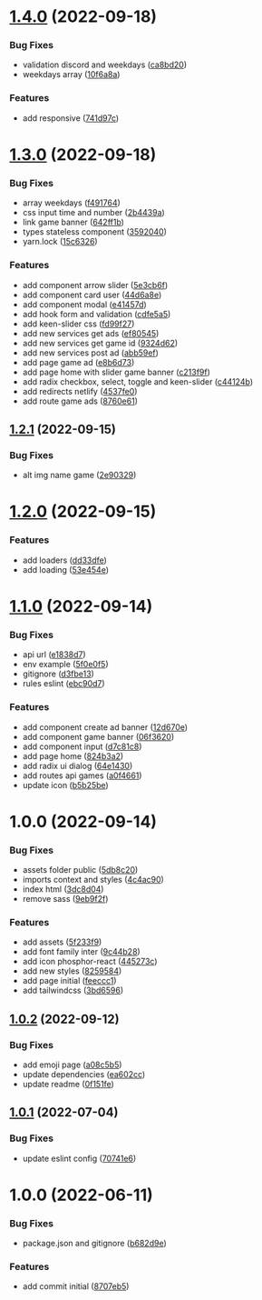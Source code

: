# [1.4.0](https://github.com/ialexanderbrito/duo/compare/v1.3.0...v1.4.0) (2022-09-18)


### Bug Fixes

* validation discord and weekdays ([ca8bd20](https://github.com/ialexanderbrito/duo/commit/ca8bd203b255bcf72e3583c4c4a74265a737e01c))
* weekdays array ([10f6a8a](https://github.com/ialexanderbrito/duo/commit/10f6a8a558f049cf12a8decec75ff3ea36160da8))


### Features

* add responsive ([741d97c](https://github.com/ialexanderbrito/duo/commit/741d97c9709d2bf300945ba2dc02ac0fc9e2af9c))

# [1.3.0](https://github.com/ialexanderbrito/duo/compare/v1.2.1...v1.3.0) (2022-09-18)


### Bug Fixes

* array weekdays ([f491764](https://github.com/ialexanderbrito/duo/commit/f491764e85d1d31fc93cee9a13538dbf6c9c56ce))
* css input time and number ([2b4439a](https://github.com/ialexanderbrito/duo/commit/2b4439a354ea74724212202bd62103a4dc28c76b))
* link game banner ([642ff1b](https://github.com/ialexanderbrito/duo/commit/642ff1bb61f517fa38e3a83522983217b00aceaf))
* types stateless component ([3592040](https://github.com/ialexanderbrito/duo/commit/3592040040d3568d48e34a4f04f364c7b0241f18))
* yarn.lock ([15c6326](https://github.com/ialexanderbrito/duo/commit/15c6326a01b5f3d1966f3ca22a65a10812927f4c))


### Features

* add component arrow slider ([5e3cb6f](https://github.com/ialexanderbrito/duo/commit/5e3cb6f1d2b52b41d863cf4b7ea1c88277683090))
* add component card user ([44d6a8e](https://github.com/ialexanderbrito/duo/commit/44d6a8efe1997c7eb44a0d121b4108b69ef9f9f3))
* add component modal ([e41457d](https://github.com/ialexanderbrito/duo/commit/e41457de4c81cc82f527882b3ec7bc32021c77c4))
* add hook form and validation ([cdfe5a5](https://github.com/ialexanderbrito/duo/commit/cdfe5a5c0f019ebf3de370f2c05ea5f1be62f9eb))
* add keen-slider css ([fd99f27](https://github.com/ialexanderbrito/duo/commit/fd99f277370ce219d6760d041717c2f7ae46bbc3))
* add new services get ads ([ef80545](https://github.com/ialexanderbrito/duo/commit/ef805454fad9845524aff596d41cdc4158176857))
* add new services get game id ([9324d62](https://github.com/ialexanderbrito/duo/commit/9324d62b250a03bebe8a9f0b5819487736bafee3))
* add new services post ad ([abb59ef](https://github.com/ialexanderbrito/duo/commit/abb59ef23404d048dd4746510659f895e6f73a79))
* add page game ad ([e8b6d73](https://github.com/ialexanderbrito/duo/commit/e8b6d73230d903e24033b38626746c4b84aa2104))
* add page home with slider game banner ([c213f9f](https://github.com/ialexanderbrito/duo/commit/c213f9fa289c93d1a237ec858ad03cb19faaa16d))
* add radix checkbox, select, toggle and keen-slider ([c44124b](https://github.com/ialexanderbrito/duo/commit/c44124be20735e7b32256159e60fcb3d3f6ae13f))
* add redirects netlify ([4537fe0](https://github.com/ialexanderbrito/duo/commit/4537fe0ca4adb9ed2157fcca6b639963f9fec216))
* add route game ads ([8760e61](https://github.com/ialexanderbrito/duo/commit/8760e6187d3f7c72aeff1f074583ff76c642a858))

## [1.2.1](https://github.com/ialexanderbrito/duo/compare/v1.2.0...v1.2.1) (2022-09-15)


### Bug Fixes

* alt img name game ([2e90329](https://github.com/ialexanderbrito/duo/commit/2e9032943dce980ead70aa181fc2bbd9beaef5c3))

# [1.2.0](https://github.com/ialexanderbrito/duo/compare/v1.1.0...v1.2.0) (2022-09-15)


### Features

* add loaders ([dd33dfe](https://github.com/ialexanderbrito/duo/commit/dd33dfe60a6ef075c85c6533c0f1fe9a27f8a741))
* add loading ([53e454e](https://github.com/ialexanderbrito/duo/commit/53e454ef8aababc5858b6dd0af9e5efa419554cb))

# [1.1.0](https://github.com/ialexanderbrito/duo/compare/v1.0.0...v1.1.0) (2022-09-14)


### Bug Fixes

* api url ([e1838d7](https://github.com/ialexanderbrito/duo/commit/e1838d7d72208b065332597fb45af747966ee075))
* env example ([5f0e0f5](https://github.com/ialexanderbrito/duo/commit/5f0e0f55cb630945744ab2eb6f2949186a2b6187))
* gitignore ([d3fbe13](https://github.com/ialexanderbrito/duo/commit/d3fbe1334fdbe4dcf3eadf4577ff75a9bf1e5212))
* rules eslint ([ebc90d7](https://github.com/ialexanderbrito/duo/commit/ebc90d72de6aa0bfa7402c59a24d80e44145e683))


### Features

* add component create ad banner ([12d670e](https://github.com/ialexanderbrito/duo/commit/12d670e53e70093e56e22ac2e2b36f2fc0e764bd))
* add component game banner ([06f3620](https://github.com/ialexanderbrito/duo/commit/06f3620fb49ed65c3757a4701491dd8e6a9825a8))
* add component input ([d7c81c8](https://github.com/ialexanderbrito/duo/commit/d7c81c8b89dfea625c276d61572aa2eb1e207c33))
* add page home ([824b3a2](https://github.com/ialexanderbrito/duo/commit/824b3a2f57c698ca96c3a98c55b15651560ae5c2))
* add radix ui dialog ([64e1430](https://github.com/ialexanderbrito/duo/commit/64e1430392719c99b0453347ef8ed0f063feca03))
* add routes api games ([a0f4661](https://github.com/ialexanderbrito/duo/commit/a0f46613ba287721315f4b1d95c9943ba8d55434))
* update icon ([b5b25be](https://github.com/ialexanderbrito/duo/commit/b5b25bea2cbc47822a72b055172ae12fb692e465))

# 1.0.0 (2022-09-14)


### Bug Fixes

* assets folder public ([5db8c20](https://github.com/ialexanderbrito/duo/commit/5db8c20d29633a205cbaeeb88e5f4871df85e91e))
* imports context and styles ([4c4ac90](https://github.com/ialexanderbrito/duo/commit/4c4ac906cc4994ceb04cadebbcf0013dad9dc4a8))
* index html ([3dc8d04](https://github.com/ialexanderbrito/duo/commit/3dc8d04f7a342f6f50876c0c5958c12e5797289b))
* remove sass ([9eb9f2f](https://github.com/ialexanderbrito/duo/commit/9eb9f2f9e6d374ec359b00685ab93435508220ef))


### Features

* add assets ([5f233f9](https://github.com/ialexanderbrito/duo/commit/5f233f902b38a9d159a10a56f5fef5cfd7f5bf73))
* add font family inter ([9c44b28](https://github.com/ialexanderbrito/duo/commit/9c44b286dea7ce4d65a74456b952e48535d6509f))
* add icon phosphor-react ([445273c](https://github.com/ialexanderbrito/duo/commit/445273ce60fb31e6928bebf5f5006e4e087f8d62))
* add new styles ([8259584](https://github.com/ialexanderbrito/duo/commit/825958492bdb0a5d63f00654dcef7648d44ec862))
* add page initial ([feeccc1](https://github.com/ialexanderbrito/duo/commit/feeccc167a20085c14a9abbf9891ea4d684cd189))
* add tailwindcss ([3bd6596](https://github.com/ialexanderbrito/duo/commit/3bd65962d0e7487e13643156a1a33f642e7ff2fd))

## [1.0.2](https://github.com/alxUI/boilerplate-vite/compare/v1.0.1...v1.0.2) (2022-09-12)


### Bug Fixes

* add emoji page ([a08c5b5](https://github.com/alxUI/boilerplate-vite/commit/a08c5b50ff8df980a854e6a30fff3e10b1b239e7))
* update dependencies ([ea602cc](https://github.com/alxUI/boilerplate-vite/commit/ea602cca8ed5c19a313fb09d98864a4cebf6388a))
* update readme ([0f151fe](https://github.com/alxUI/boilerplate-vite/commit/0f151fe5f6e085b3061bba03f29e364c73efceed))

## [1.0.1](https://github.com/alxUI/boilerplate-vite/compare/v1.0.0...v1.0.1) (2022-07-04)


### Bug Fixes

* update eslint config ([70741e6](https://github.com/alxUI/boilerplate-vite/commit/70741e674ac6c9d5f64a588a8fe8d5ebbd3b4eb6))

# 1.0.0 (2022-06-11)


### Bug Fixes

* package.json and gitignore ([b682d9e](https://github.com/alxUI/boilerplate-vite/commit/b682d9ee4d5521390a2050ae803628c984ca196a))


### Features

* add commit initial ([8707eb5](https://github.com/alxUI/boilerplate-vite/commit/8707eb5539fdc09b52db5a285350e4444c14c830))
